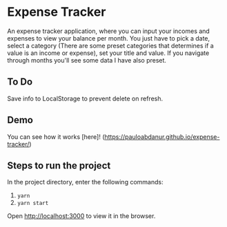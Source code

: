 # Expense Tracker

An expense tracker application, where you can input your incomes and expenses to view your balance per month. You just have to pick a date, select a category (There are some preset categories that determines if a value is an income or expense), set your title and value. If you navigate through months you'll see some data I have also preset.

## To Do

Save info to LocalStorage to prevent delete on refresh.

## Demo

You can see how it works [here]! (https://pauloabdanur.github.io/expense-tracker/)

## Steps to run the project

In the project directory, enter the following commands:

1. `yarn`
2. `yarn start`

Open [http://localhost:3000](http://localhost:3000) to view it in the browser.

